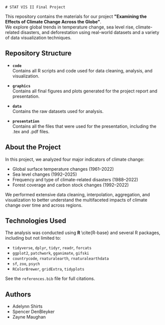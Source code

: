     # STAT VIS II Final Project

This repository contains the materials for our project **"Examining the Effects of Climate Change Across the Globe"**.  
We explore global trends in temperature change, sea level rise, climate-related disasters, and deforestation using real-world datasets and a variety of data visualization techniques.

## Repository Structure

- **`code`**  
  Contains all R scripts and code used for data cleaning, analysis, and visualization.

- **`graphics`**  
  Contains all final figures and plots generated for the project report and presentation.

- **`data`**  
  Contains the raw datasets used for analysis.
  
- **`presentation`**  
Contains all the files that were used for the presentation, including the .tex and .pdf files. 
## About the Project

In this project, we analyzed four major indicators of climate change:
- Global surface temperature changes (1961–2022)
- Sea level changes (1992–2025)
- Frequency and type of climate-related disasters (1988–2022)
- Forest coverage and carbon stock changes (1992–2022)

We performed extensive data cleaning, interpolation, aggregation, and visualization to better understand the multifaceted impacts of climate change over time and across regions.

## Technologies Used

The analysis was conducted using **R** \cite{R-base} and several R packages, including but not limited to:
- `tidyverse`, `dplyr`, `tidyr`, `readr`, `forcats`
- `ggplot2`, `patchwork`, `gganimate`, `gifski`
- `countrycode`, `rnaturalearth`, `rnaturalearthdata`
- `sf`, `zoo`, `psych`
- `RColorBrewer`, `gridExtra`, `tidyplots`

See the `references.bib` file for full citations.

## Authors

- Adelynn Shirts
- Spencer DenBleyker
- Zayne Maughan

    
